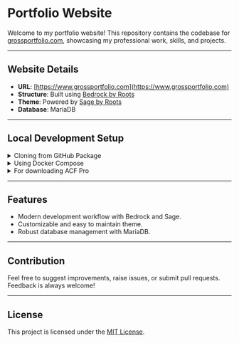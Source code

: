 # Portfolio Website

Welcome to my portfolio website! This repository contains the codebase for [grossportfolio.com](https://www.grossportfolio.com), showcasing my professional work, skills, and projects.

---

## Website Details

- **URL**: [https://www.grossportfolio.com](https://www.grossportfolio.com)
- **Structure**: Built using [Bedrock by Roots](https://roots.io/bedrock/)
- **Theme**: Powered by [Sage by Roots](https://roots.io/sage/)
- **Database**: MariaDB

---

## Local Development Setup

<details>
<summary>Cloning from GitHub Package</summary>

### Steps

1. Clone the repository:

   ```bash
   git clone https://github.com/admiralyeoj/portfolio-website.git
   ```

2. Navigate to the directory:

   ```bash
   cd portfolio-website
   ```

3. Install dependencies using Composer:

   ```bash
   composer install
   ```

4. Set up the `.env` file as shown above.

5. Start the local server:
   ```bash
   docker-compose up
   ```

</details>

<details>
<summary>Using Docker Compose</summary>

### Example `docker-compose.yml`

```yaml
services:
  mariadb:
    image: mariadb:latest
    container_name: mariadb
    restart: always
    environment:
      MYSQL_DATABASE: "${DB_NAME}"
      MYSQL_ROOT_PASSWORD: "${DB_ROOT_PASSWORD}"
      MYSQL_USER: "${DB_USER}"
      MYSQL_PASSWORD: "${DB_PASSWORD}"
    ports:
      - 3030:3306
    volumes:
      - data:/var/lib/mysql
  wp:
    build:
      context: .
      dockerfile: ./build/wp.dockerfile
    container_name: wp
    restart: always
    links:
      - mariadb
    depends_on:
      - mariadb
    ports:
      - 8080:8080
      - 9001:9000
    env_file: .env
    volumes:
      - ./wordpress:/var/www/html
      - ./build/nginx/nginx.conf:/etc/nginx/nginx.conf
      - ./build/nginx/sites-enabled:/etc/nginx/conf.d
      - ./build/supervisor/supervisord.conf:/etc/supervisord.conf
  phpmyadmin:
    image: lscr.io/linuxserver/phpmyadmin:latest
    container_name: phpmyadmin
    environment:
      - PUID=1000
      - PGID=1000
      - TZ=America/New_York
      - PMA_HOST=mariadb
    volumes:
      - ./phpmyadmin:/config
    ports:
      - 8181:79
    restart: unless-stopped
    links:
      - mariadb
    depends_on:
      - mariadb

volumes:
  data:
```

### Example `.env` File

Create a `.env` file in the root directory with the following configuration:

```env
APP_NAME=gross-portfolio

DB_NAME=wordpress
DB_USER=admin
DB_PASSWORD=admin
DB_ROOT_PASSWORD=root

# Optionally, you can use a data source name (DSN)
# When using a DSN, you can remove the DB_NAME, DB_USER, DB_PASSWORD, and DB_HOST variables
# DATABASE_URL='mysql://database_user:database_password@database_host:database_port/database_name'

# Optional variables
DB_HOST='mariadb:3306'
DB_PREFIX='wp_'

WP_ENV='development'
WP_HOME='http://localhost:8080'
WP_SITEURL="${WP_HOME}/wp"

WP_USER=dev
WP_USER_EMAIL=admin@example.com
WP_PASSWORD=admin

#S3 Bucket URL Example: AWS_S3_URL=s3://ACCESS_ID:ACCESS_SECRET@s3-REGION.amazonaws.com/bucketName

AWS_S3_UPLOADS_BUCKET_URL=https://cdn.example.com
AWS_S3_URL=s3://ACCESS_ID:ACCESS_SECRET@s3-REGION.amazonaws.com/bucketName

ACF_PRO_KEY=XXXXXXXXXXXXXXXXXXXXXX

#Mail Infos3://ACCESS_ID:ACCESS_SECRET@s3-REGION.amazonaws.com/bucketName
MAIL_FROM_NAME='Gross Portfolio'

NPM_CONFIG_PRODUCTION=false

# Generate your keys here: https://roots.io/salts.html
AUTH_KEY='XXXXXXXXXXXXXXXXXXXXXX'
SECURE_AUTH_KEY='XXXXXXXXXXXXXXXXXXXXXX'
LOGGED_IN_KEY='XXXXXXXXXXXXXXXXXXXXXX'
NONCE_KEY='XXXXXXXXXXXXXXXXXXXXXX'
AUTH_SALT='XXXXXXXXXXXXXXXXXXXXXX'
SECURE_AUTH_SALT='XXXXXXXXXXXXXXXXXXXXXX'
LOGGED_IN_SALT='XXXXXXXXXXXXXXXXXXXXXX'
NONCE_SALT='XXXXXXXXXXXXXXXXXXXXXX'
```

</details>
<details>
<summary>For downloading ACF Pro</summary>

### Example `auth.json`

```json
{
  "http-basic": {
    "connect.advancedcustomfields.com": {
      "username": "XXXXXXXXXXXXXXXXXXXXXXXXXXXXXXXXXXXXXXXXXXX",
      "password": "http://www.example.com"
    }
  }
}
```

</details>

---

## Features

- Modern development workflow with Bedrock and Sage.
- Customizable and easy to maintain theme.
- Robust database management with MariaDB.

---

## Contribution

Feel free to suggest improvements, raise issues, or submit pull requests. Feedback is always welcome!

---

## License

This project is licensed under the [MIT License](LICENSE).
